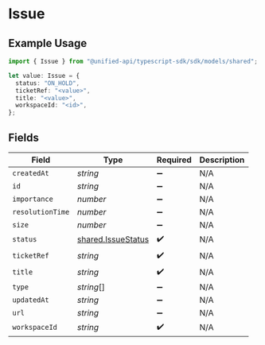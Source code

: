 # Issue

## Example Usage

```typescript
import { Issue } from "@unified-api/typescript-sdk/sdk/models/shared";

let value: Issue = {
  status: "ON_HOLD",
  ticketRef: "<value>",
  title: "<value>",
  workspaceId: "<id>",
};
```

## Fields

| Field                                                           | Type                                                            | Required                                                        | Description                                                     |
| --------------------------------------------------------------- | --------------------------------------------------------------- | --------------------------------------------------------------- | --------------------------------------------------------------- |
| `createdAt`                                                     | *string*                                                        | :heavy_minus_sign:                                              | N/A                                                             |
| `id`                                                            | *string*                                                        | :heavy_minus_sign:                                              | N/A                                                             |
| `importance`                                                    | *number*                                                        | :heavy_minus_sign:                                              | N/A                                                             |
| `resolutionTime`                                                | *number*                                                        | :heavy_minus_sign:                                              | N/A                                                             |
| `size`                                                          | *number*                                                        | :heavy_minus_sign:                                              | N/A                                                             |
| `status`                                                        | [shared.IssueStatus](../../../sdk/models/shared/issuestatus.md) | :heavy_check_mark:                                              | N/A                                                             |
| `ticketRef`                                                     | *string*                                                        | :heavy_check_mark:                                              | N/A                                                             |
| `title`                                                         | *string*                                                        | :heavy_check_mark:                                              | N/A                                                             |
| `type`                                                          | *string*[]                                                      | :heavy_minus_sign:                                              | N/A                                                             |
| `updatedAt`                                                     | *string*                                                        | :heavy_minus_sign:                                              | N/A                                                             |
| `url`                                                           | *string*                                                        | :heavy_minus_sign:                                              | N/A                                                             |
| `workspaceId`                                                   | *string*                                                        | :heavy_check_mark:                                              | N/A                                                             |